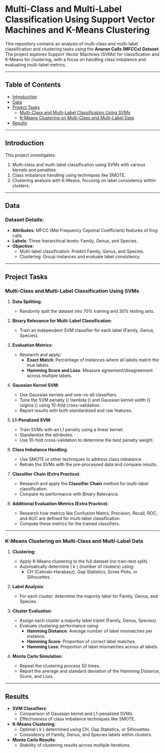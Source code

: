 # Multi-Class and Multi-Label Classification Using Support Vector Machines and K-Means Clustering

This repository contains an analysis of multi-class and multi-label classification and clustering tasks using the **Anuran Calls (MFCCs) Dataset**. The project explores Support Vector Machines (SVMs) for classification and K-Means for clustering, with a focus on handling class imbalance and evaluating multi-label metrics.

---

## Table of Contents

- [Introduction](#introduction)
- [Data](#data)
- [Project Tasks](#project-tasks)
  - [Multi-Class and Multi-Label Classification Using SVMs](#multi-class-and-multi-label-classification-using-svms)
  - [K-Means Clustering on Multi-Class and Multi-Label Data](#k-means-clustering-on-multi-class-and-multi-label-data)
- [Results](#results)

---

## Introduction

This project investigates:
1. Multi-class and multi-label classification using SVMs with various kernels and penalties.
2. Class imbalance handling using techniques like SMOTE.
3. Clustering analysis with K-Means, focusing on label consistency within clusters.

---

## Data


### Dataset Details:
- **Attributes**: MFCC (Mel Frequency Cepstral Coefficient) features of frog calls.
- **Labels**: Three hierarchical levels: Family, Genus, and Species.
- **Objective**:
  - Multi-label classification: Predict Family, Genus, and Species.
  - Clustering: Group instances and evaluate label consistency.

---

## Project Tasks

### Multi-Class and Multi-Label Classification Using SVMs

1. **Data Splitting**:
   - Randomly split the dataset into 70% training and 30% testing sets.

2. **Binary Relevance for Multi-Label Classification**:
   - Train an independent SVM classifier for each label (Family, Genus, Species).

3. **Evaluation Metrics**:
   - Research and apply:
     - **Exact Match**: Percentage of instances where all labels match the true labels.
     - **Hamming Score and Loss**: Measure agreement/disagreement across multiple labels.

4. **Gaussian Kernel SVM**:
   - Use Gaussian kernels and one-vs-all classifiers.
   - Tune the SVM penalty (\( \lambda \)) and Gaussian kernel width (\( \sigma \)) using 10-fold cross-validation.
   - Report results with both standardized and raw features.

5. **L1-Penalized SVM**:
   - Train SVMs with an L1 penalty using a linear kernel.
   - Standardize the attributes.
   - Use 10-fold cross-validation to determine the best penalty weight.

6. **Class Imbalance Handling**:
   - Use SMOTE or other techniques to address class imbalance.
   - Retrain the SVMs with the pre-processed data and compare results.

7. **Classifier Chain (Extra Practice)**:
   - Research and apply the **Classifier Chain** method for multi-label classification.
   - Compare its performance with Binary Relevance.

8. **Additional Evaluation Metrics (Extra Practice)**:
   - Research how metrics like Confusion Matrix, Precision, Recall, ROC, and AUC are defined for multi-label classification.
   - Compute these metrics for the trained classifiers.

---

### K-Means Clustering on Multi-Class and Multi-Label Data

1. **Clustering**:
   - Apply K-Means clustering to the full dataset (no train-test split).
   - Automatically determine \( k \) (number of clusters) using:
     - CH (Calinski-Harabasz), Gap Statistics, Scree Plots, or Silhouettes.

2. **Label Analysis**:
   - For each cluster, determine the majority label for Family, Genus, and Species.

3. **Cluster Evaluation**:
   - Assign each cluster a majority label triplet (Family, Genus, Species).
   - Evaluate clustering performance using:
     - **Hamming Distance**: Average number of label mismatches per instance.
     - **Hamming Score**: Proportion of correct label matches.
     - **Hamming Loss**: Proportion of label mismatches across all labels.

4. **Monte Carlo Simulation**:
   - Repeat the clustering process 50 times.
   - Report the average and standard deviation of the Hamming Distance, Score, and Loss.

---

## Results

- **SVM Classifiers**:
  - Comparison of Gaussian kernel and L1-penalized SVMs.
  - Effectiveness of class imbalance techniques like SMOTE.
- **K-Means Clustering**:
  - Optimal \( k \) determined using CH, Gap Statistics, or Silhouettes.
  - Consistency of Family, Genus, and Species labels within clusters.
- **Monte Carlo Results**:
  - Stability of clustering results across multiple iterations.


